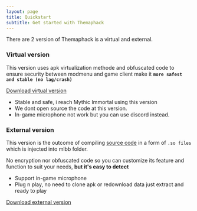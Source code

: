 ```yaml
---
layout: page
title: Quickstart
subtitle: Get started with Themaphack
---
```


There are 2 version of Themaphack is a virtual and external.

### Virtual version

This version uses apk virtualization methode and obfuscated code to ensure security between modmenu and game client make it **`more safest and stable (no lag/crash)`**

<div class="hero">
<a href="#" class="btn btn-success"><i class="bi bi-download"></i> Download virtual version</a>
</div>
<p>

* Stable and safe, i reach Mythic Immortal using this version
* We dont open source the code at this version.
* In-game microphone not work but you can use discord instead.

</p>

### External version

This version is the outcome of compiling [source code](https://github.com/anggorodhanumurti/themaphack) in a form of `.so files` which is injected into mlbb folder. 

No encryption nor obfuscated code so you can customize its feature and function to suit your needs, **but it's easy to detect**

* Support in-game microphone
* Plug n play, no need to clone apk or redownload data just extract and ready to play

<p>
<a href="#" class="btn btn-success btn-lg"><i class="bi bi-download"></i> Download external version</a>
</p>
